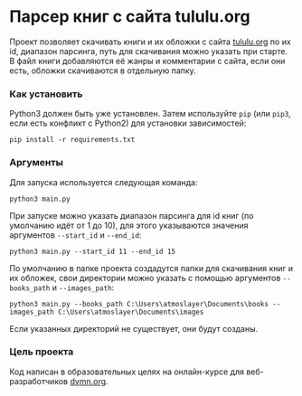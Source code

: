 # Парсер книг с сайта tululu.org

Проект позволяет скачивать книги и их обложки с сайта [tululu.org](https://tululu.org/) по их id,
диапазон парсинга, путь для скачивания можно указать при старте. В файл книги добавляются её жанры и комментарии с сайта,
если они есть, обложки скачиваются в отдельную папку.

### Как установить

Python3 должен быть уже установлен. 
Затем используйте `pip` (или `pip3`, если есть конфликт с Python2) для установки зависимостей:
```
pip install -r requirements.txt
```

### Аргументы
Для запуска используется следующая команда:
```
python3 main.py
```
При запуске можно указать диапазон парсинга для id книг (по умолчанию идёт от 1 до 10), для этого 
указываются значения аргументов `--start_id` и `--end_id`:
```
python3 main.py --start_id 11 --end_id 15
```
По умолчанию в папке проекта создадутся папки для скачивания книг и их обложек,
свои директории можно указать с помощью аргументов `--books_path` и `--images_path`:
```
python3 main.py --books_path C:\Users\atmoslayer\Documents\books --images_path C:\Users\atmoslayer\Documents\images
```
Если указанных директорий не существует, они будут созданы.

### Цель проекта

Код написан в образовательных целях на онлайн-курсе для веб-разработчиков [dvmn.org](https://dvmn.org/).